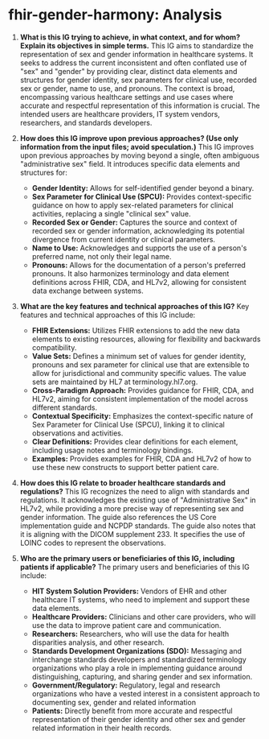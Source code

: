 # fhir-gender-harmony: Analysis

1.  **What is this IG trying to achieve, in what context, and for whom? Explain its objectives in simple terms.**
    This IG aims to standardize the representation of sex and gender information in healthcare systems. It seeks to address the current inconsistent and often conflated use of "sex" and "gender" by providing clear, distinct data elements and structures for gender identity, sex parameters for clinical use, recorded sex or gender, name to use, and pronouns. The context is broad, encompassing various healthcare settings and use cases where accurate and respectful representation of this information is crucial. The intended users are healthcare providers, IT system vendors, researchers, and standards developers.

2.  **How does this IG improve upon previous approaches? (Use only information from the input files; avoid speculation.)**
    This IG improves upon previous approaches by moving beyond a single, often ambiguous "administrative sex" field. It introduces specific data elements and structures for:
    *   **Gender Identity:** Allows for self-identified gender beyond a binary.
    *   **Sex Parameter for Clinical Use (SPCU):** Provides context-specific guidance on how to apply sex-related parameters for clinical activities, replacing a single "clinical sex" value.
    *   **Recorded Sex or Gender:** Captures the source and context of recorded sex or gender information, acknowledging its potential divergence from current identity or clinical parameters.
    *   **Name to Use:** Acknowledges and supports the use of a person's preferred name, not only their legal name.
    *   **Pronouns:** Allows for the documentation of a person's preferred pronouns.
    It also harmonizes terminology and data element definitions across FHIR, CDA, and HL7v2, allowing for consistent data exchange between systems.

3.  **What are the key features and technical approaches of this IG?**
    Key features and technical approaches of this IG include:
    *   **FHIR Extensions:** Utilizes FHIR extensions to add the new data elements to existing resources, allowing for flexibility and backwards compatibility.
    *   **Value Sets:** Defines a minimum set of values for gender identity, pronouns and sex parameter for clinical use that are extensible to allow for jurisdictional and community specific values. The value sets are maintained by HL7 at terminology.hl7.org.
    *   **Cross-Paradigm Approach:** Provides guidance for FHIR, CDA, and HL7v2, aiming for consistent implementation of the model across different standards.
    *   **Contextual Specificity:** Emphasizes the context-specific nature of Sex Parameter for Clinical Use (SPCU), linking it to clinical observations and activities.
    *   **Clear Definitions:** Provides clear definitions for each element, including usage notes and terminology bindings.
    *   **Examples:** Provides examples for FHIR, CDA and HL7v2 of how to use these new constructs to support better patient care.

4.  **How does this IG relate to broader healthcare standards and regulations?**
    This IG recognizes the need to align with standards and regulations. It acknowledges the existing use of "Administrative Sex" in HL7v2, while providing a more precise way of representing sex and gender information. The guide also references the US Core implementation guide and NCPDP standards. The guide also notes that it is aligning with the DICOM supplement 233. It specifies the use of LOINC codes to represent the observations.

5.  **Who are the primary users or beneficiaries of this IG, including patients if applicable?**
    The primary users and beneficiaries of this IG include:
    *   **HIT System Solution Providers:** Vendors of EHR and other healthcare IT systems, who need to implement and support these data elements.
    *   **Healthcare Providers:** Clinicians and other care providers, who will use the data to improve patient care and communication.
    *   **Researchers:** Researchers, who will use the data for health disparities analysis, and other research.
     *   **Standards Development Organizations (SDO):** Messaging and interchange standards developers and standardized terminology organizations who play a role in implementing guidance around distinguishing, capturing, and sharing gender and sex information.
	* **Government/Regulatory:** Regulatory, legal and research organizations who have a vested interest in a consistent approach to documenting sex, gender and related information
    *   **Patients:** Directly benefit from more accurate and respectful representation of their gender identity and other sex and gender related information in their health records.
